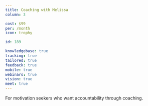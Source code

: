 ```yaml
---
title: Coaching with Melissa
column: 3

cost: $99
per: /month
icon: trophy

id: 189

knowledgebase: true
tracking: true
tailored: true
feedback: true
mobile: true
webinars: true
vision: true
meet: true
---
```


For motivation seekers who want accountability through coaching.
